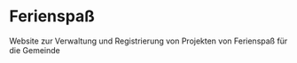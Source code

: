 # Ferienspaß
Website zur Verwaltung und Registrierung von Projekten von Ferienspaß für die Gemeinde
